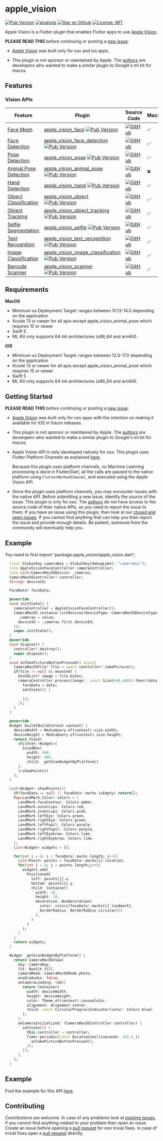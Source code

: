 # apple\_vision

[![Pub Version](https://img.shields.io/pub/v/apple_vision)](https://pub.dev/packages/apple_vision)
[![analysis](https://github.com/Knightro63/apple_vision/actions/workflows/flutter.yml/badge.svg)](https://github.com/Knightro63/apple_vision/actions/)
[![Star on Github](https://img.shields.io/github/stars/Knightro63/apple_vision.svg?style=flat&logo=github&colorB=deeppink&label=stars)](https://github.com/Knightro63/apple_vision)
[![License: MIT](https://img.shields.io/badge/license-MIT-purple.svg)](https://opensource.org/licenses/MIT)

Apple Vision is a Flutter plugin that enables Flutter apps to use [Apple Vision](https://developer.apple.com/documentation/vision).

**PLEASE READ THIS** before continuing or posting a [new issue](https://github.com/Knightro63/apple_vision):

- [Apple Vision](https://developer.apple.com/documentation/vision) was built only for osx and ios apps.

- This plugin is not sponsor or maintained by Apple. The [authors](https://github.com/Knightro63/apple_vision/blob/main/AUTHORS) are developers who wanted to make a similar plugin to Google's ml kit for macos.

## Features

### Vision APIs

| Feature                                                                                       | Plugin | Source Code| MacOS | iOS |
|-----------------------------------------------------------------------------------------------|--------|------------|---------|-----|
|[Face Mesh](https://developer.apple.com/documentation/vision/tracking_the_user_s_face_in_real_time)                   | [apple\_vision\_face](https://pub.dev/packages/apple_vision_face) [![Pub Version](https://img.shields.io/pub/v/apple_vision_face)](https://pub.dev/packages/apple_vision_face)                                        | [![GitHub](https://img.shields.io/badge/github-%23121011.svg?style=for-the-badge&logo=github&logoColor=white)](https://github.com/Knightro63/apple_vision/tree/master/packages/apple_vision_face)             | ✅ | ✅ |
|[Face Detection](https://developer.apple.com/documentation/vision/tracking_the_user_s_face_in_real_time)                   | [apple\_vision\_face\_detection](https://pub.dev/packages/apple_vision_face_detection) [![Pub Version](https://img.shields.io/pub/v/apple_vision_face_detection)](https://pub.dev/packages/apple_vision_face_detection)                                        | [![GitHub](https://img.shields.io/badge/github-%23121011.svg?style=for-the-badge&logo=github&logoColor=white)](https://github.com/Knightro63/apple_vision/tree/master/packages/apple_vision_face_detection)             | ✅ | ❌ |
|[Pose Detection](https://developer.apple.com/documentation/vision/detecting_human_body_poses_in_images)                   | [apple\_vision\_pose](https://pub.dev/packages/apple_vision_pose) [![Pub Version](https://img.shields.io/pub/v/apple_vision_pose)](https://pub.dev/packages/apple_vision_pose)                                        | [![GitHub](https://img.shields.io/badge/github-%23121011.svg?style=for-the-badge&logo=github&logoColor=white)](https://github.com/Knightro63/apple_vision/tree/master/packages/apple_vision_pose)             | ✅ | ✅ |
|[Animal Pose Detection](https://developer.apple.com/documentation/vision/vndetectanimalbodyposerequest)                   | [apple\_vision\_animal\_pose](https://pub.dev/packages/apple_vision_animal_pose) [![Pub Version](https://img.shields.io/pub/v/apple_vision_animal_pose)](https://pub.dev/packages/apple_vision_animal_pose)                                        | [![GitHub](https://img.shields.io/badge/github-%23121011.svg?style=for-the-badge&logo=github&logoColor=white)](https://github.com/Knightro63/apple_vision/tree/master/packages/apple_vision_animal_pose)             | ❌ | ❌ |
|[Hand Detection](https://developer.apple.com/documentation/vision/detecting_hand_poses_with_vision)                   | [apple\_vision\_hand](https://pub.dev/packages/apple_vision_hand) [![Pub Version](https://img.shields.io/pub/v/apple_vision_hand)](https://pub.dev/packages/apple_vision_hand)                                        | [![GitHub](https://img.shields.io/badge/github-%23121011.svg?style=for-the-badge&logo=github&logoColor=white)](https://github.com/Knightro63/apple_vision/tree/master/packages/apple_vision_hand)             | ✅ | ✅ |
|[Object Classification](https://developer.apple.com/documentation/vision/recognizing_objects_in_live_capture)                   | [apple\_vision\_object](https://pub.dev/packages/apple_vision_object) [![Pub Version](https://img.shields.io/pub/v/apple_vision_object)](https://pub.dev/packages/apple_vision_object)                                        | [![GitHub](https://img.shields.io/badge/github-%23121011.svg?style=for-the-badge&logo=github&logoColor=white)](https://github.com/Knightro63/apple_vision/tree/master/packages/apple_vision_object)             | ✅ | ❌ |
|[Object Tracking](https://developer.apple.com/documentation/vision/vntrackobjectrequest)                   | [apple\_vision\_object\_tracking](https://pub.dev/packages/apple_vision_object_tracking) [![Pub Version](https://img.shields.io/pub/v/apple_vision_object_tracking)](https://pub.dev/packages/apple_vision_object_tracking)                                        | [![GitHub](https://img.shields.io/badge/github-%23121011.svg?style=for-the-badge&logo=github&logoColor=white)](https://github.com/Knightro63/apple_vision/tree/master/packages/apple_vision_object_tracking)             | ✅ | ❌ |
|[Selfie Segmentation](https://developer.apple.com/documentation/vision/applying_matte_effects_to_people_in_images_and_video)                   | [apple\_vision\_selfie](https://pub.dev/packages/apple_vision_selfie) [![Pub Version](https://img.shields.io/pub/v/apple_vision_selfie)](https://pub.dev/packages/apple_vision_selfie)                                        | [![GitHub](https://img.shields.io/badge/github-%23121011.svg?style=for-the-badge&logo=github&logoColor=white)](https://github.com/Knightro63/apple_vision/tree/master/packages/apple_vision_selfie)             | ✅ | ❌ |
|[Text Recognition](https://developer.apple.com/documentation/vision/applying_matte_effects_to_people_in_images_and_video)                   | [apple\_vision\_text\_recognition](https://pub.dev/packages/apple_vision_selfie) [![Pub Version](https://img.shields.io/pub/v/apple_vision_selfie)](https://pub.dev/packages/apple_vision_selfie)                                        | [![GitHub](https://img.shields.io/badge/github-%23121011.svg?style=for-the-badge&logo=github&logoColor=white)](https://github.com/Knightro63/apple_vision/tree/master/packages/apple_vision_selfie)             | ✅ | ❌ |
|[Image Classification](https://developer.apple.com/documentation/vision/classifying_images_with_vision_and_core_ml)                   | [apple\_vision\_image\_classification](https://pub.dev/packages/apple_vision_image_classification) [![Pub Version](https://img.shields.io/pub/v/apple_vision_image_classification)](https://pub.dev/packages/apple_vision_image_classification)                                        | [![GitHub](https://img.shields.io/badge/github-%23121011.svg?style=for-the-badge&logo=github&logoColor=white)](https://github.com/Knightro63/apple_vision/tree/master/packages/apple_vision_image_classification)             | ✅ | ❌ |
|[Barcode Scanner](https://developer.apple.com/documentation/vision/vnbarcodeobservation)                   | [apple\_vision\_scanner](https://pub.dev/packages/apple_vision_scanner) [![Pub Version](https://img.shields.io/pub/v/apple_vision_scanner)](https://pub.dev/packages/apple_vision_scanner)                                        | [![GitHub](https://img.shields.io/badge/github-%23121011.svg?style=for-the-badge&logo=github&logoColor=white)](https://github.com/Knightro63/apple_vision/tree/master/packages/apple_vision_scanner)             | ✅ | ❌ |

## Requirements

**MacOS**
 - Minimum os Deployment Target: ranges between 10.13-14.0 depending on the application
 - Xcode 13 or newer for all apis except apple_vision_animal_pose which requires 15 or newer
 - Swift 5
 - ML Kit only supports 64-bit architectures (x86_64 and arm64).

**iOS**
 - Minimum os Deployment Target: ranges between 12.0-17.0 depending on the application
 - Xcode 13 or newer for all apis except apple_vision_animal_pose which requires 15 or newer
 - Swift 5
 - ML Kit only supports 64-bit architectures (x86_64 and arm64).

## Getting Started

**PLEASE READ THIS** before continuing or posting a [new issue](https://github.com/Knightro63/apple_vision):

- [Apple Vision](https://developer.apple.com/documentation/vision) was built only for osx apps with the intention on making it available for iOS in future releases.

- This plugin is not sponsor or maintained by Apple. The [authors](https://github.com/Knightro63/apple_vision/blob/main/AUTHORS) are developers who wanted to make a similar plugin to Google's ml kit for macos.

- Apple Vision API in only developed natively for osx. This plugin uses Flutter Platform Channels as explained [here](https://docs.flutter.dev/development/platform-integration/platform-channels).

  Because this plugin uses platform channels, no Machine Learning processing is done in Flutter/Dart, all the calls are passed to the native platform using `FlutterMethodChannel`, and executed using the Apple Vision API.

- Since the plugin uses platform channels, you may encounter issues with the native API. Before submitting a new issue, identify the source of the issue. This plugin is only for osx. The [authors](https://github.com/Knightro63/apple_vision/blob/main/AUTHORS) do not have access to the source code of their native APIs, so you need to report the issue to them. If you have an issue using this plugin, then look at our [closed and open issues](https://github.com/flutter-ml/google_ml_kit_flutter/issues). If you cannot find anything that can help you then report the issue and provide enough details. Be patient, someone from the community will eventually help you.

## Example

You need to first import 'package:apple_vision/apple_vision.dart';

```dart
  final GlobalKey cameraKey = GlobalKey(debugLabel: "cameraKey");
  late AppleVisionFaceController cameraController;
  late List<CameraMacOSDevice> _cameras;
  CameraMacOSController? controller;
  String? deviceId;

  FaceData? faceData;

  @override
  void initState() {
    cameraController = AppleVisionFaceController();
    CameraMacOS.instance.listDevices(deviceType: CameraMacOSDeviceType.video).then((value){
      _cameras = value;
      deviceId = _cameras.first.deviceId;
    });
    super.initState();
  }
  @override
  void dispose() {
    controller?.destroy();
    super.dispose();
  }
  void onTakePictureButtonPressed() async{
    CameraMacOSFile? file = await controller?.takePicture();
    if(file != null && mounted) {
      Uint8List? image = file.bytes;
      cameraController.process(image!, const Size(640,480)).then((data){
        faceData = data;
        setState(() {
          
        });
      });
    }
  }

  @override
  Widget build(BuildContext context) {
    deviceWidth = MediaQuery.of(context).size.width;
    deviceHeight = MediaQuery.of(context).size.height;
    return Stack(
      children:<Widget>[
        SizedBox(
          width: 640, 
          height: 480, 
          child: _getScanWidgetByPlatform()
      ),
      ]+showPoints()
    );
  }

  List<Widget> showPoints(){
    if(faceData == null || faceData!.marks.isEmpty) return[];
    Map<LandMark,Color> colors = {
      LandMark.faceContour: Colors.amber,
      LandMark.outerLips: Colors.red,
      LandMark.innerLips: Colors.pink,
      LandMark.leftEye: Colors.green,
      LandMark.rightEye: Colors.green,
      LandMark.leftPupil: Colors.purple,
      LandMark.rightPupil: Colors.purple,
      LandMark.leftEyebrow: Colors.lime,
      LandMark.rightEyebrow: Colors.lime,
    };
    List<Widget> widgets = [];

    for(int i = 0; i < faceData!.marks.length; i++){
      List<Point> points = faceData!.marks[i].location;
      for(int j = 0; j < points.length;j++){
        widgets.add(
          Positioned(
            left: points[j].x,
            bottom: points[j].y,
            child: Container(
              width: 10,
              height: 10,
              decoration: BoxDecoration(
                color: colors[faceData!.marks[i].landmark],
                borderRadius: BorderRadius.circular(5)
              ),
            )
          )
        );
      }
    }
    return widgets;
  }

  Widget _getScanWidgetByPlatform() {
    return CameraMacOSView(
      key: cameraKey,
      fit: BoxFit.fill,
      cameraMode: CameraMacOSMode.photo,
      enableAudio: false,
      onCameraLoading: (ob){
        return Container(
          width: deviceWidth,
          height: deviceHeight,
          color: Theme.of(context).canvasColor,
          alignment: Alignment.center,
          child: const CircularProgressIndicator(color: Colors.blue)
        );
      },
      onCameraInizialized: (CameraMacOSController controller) {
        setState(() {
          this.controller = controller;
          Timer.periodic(const Duration(milliseconds: 32),(_){
            onTakePictureButtonPressed();
          });
        });
      },
    );
  }
```

## Example

Find the example for this API [here](https://github.com/Knightro63/apple_vision/tree/main/packages/apple_vision_pose/example/lib/visionPose.dart).

## Contributing

Contributions are welcome.
In case of any problems look at [existing issues](https://github.com/Knightro63/apple_vision/issues), if you cannot find anything related to your problem then open an issue.
Create an issue before opening a [pull request](https://github.com/Knightro63/apple_vision/pulls) for non trivial fixes.
In case of trivial fixes open a [pull request](https://github.com/Knightro63/apple_vision/pulls) directly.
